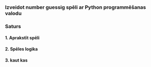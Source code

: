 ### Izveidot number guessig spēli ar Python programmēšanas valodu

### Saturs
#### 1. Aprakstīt spēli
#### 2. Spēles logika
#### 3. kaut kas

